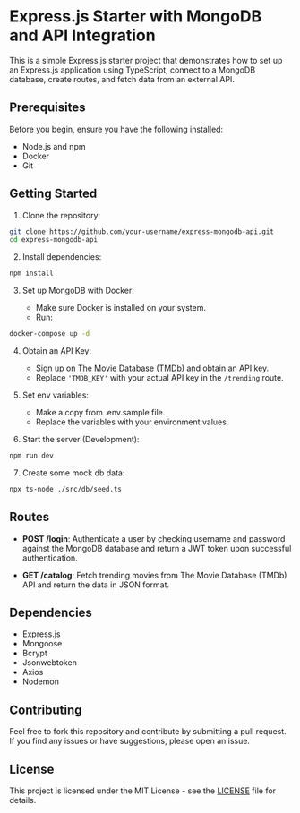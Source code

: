 # Express.js Starter with MongoDB and API Integration

This is a simple Express.js starter project that demonstrates how to set up an Express.js application using TypeScript, connect to a MongoDB database, create routes, and fetch data from an external API.


## Prerequisites

Before you begin, ensure you have the following installed:

- Node.js and npm
- Docker
- Git

## Getting Started

1. Clone the repository:

```bash
git clone https://github.com/your-username/express-mongodb-api.git
cd express-mongodb-api
```

2. Install dependencies:

```bash
npm install
```

3. Set up MongoDB with Docker:

   - Make sure Docker is installed on your system.
   - Run:

```bash
docker-compose up -d
```

4. Obtain an API Key:

   - Sign up on [The Movie Database (TMDb)](https://www.themoviedb.org/) and obtain an API key.
   - Replace `'TMDB_KEY'` with your actual API key in the `/trending` route.

5. Set env variables:

   - Make a copy from .env.sample file.
   - Replace the variables with your environment values.

6. Start the server (Development):

```bash
npm run dev
```

7. Create some mock db data:

```bash
npx ts-node ./src/db/seed.ts
```

## Routes

- **POST /login**: Authenticate a user by checking username and password against the MongoDB database and return a JWT token upon successful authentication.

- **GET /catalog**: Fetch trending movies from The Movie Database (TMDb) API and return the data in JSON format.

## Dependencies

- Express.js
- Mongoose
- Bcrypt
- Jsonwebtoken
- Axios
- Nodemon

## Contributing

Feel free to fork this repository and contribute by submitting a pull request. If you find any issues or have suggestions, please open an issue.

## License

This project is licensed under the MIT License - see the [LICENSE](LICENSE) file for details.
